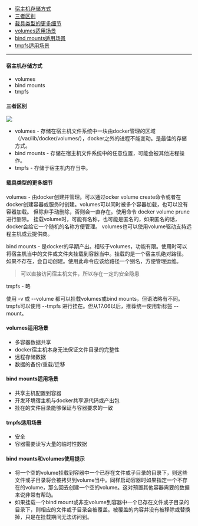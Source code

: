 * [宿主机存储方式](#宿主机存储方式)
* [三者区别](#三者区别)
* [载具类型的更多细节](#载具类型的更多细节)
* [volumes适用场景](#volumes适用场景)
* [bind mounts适用场景](#bind-mounts适用场景)
* [tmpfs适用场景](#tmpfs适用场景)
---
#### 宿主机存储方式
* volumes
* bind mounts
* tmpfs

#### 三者区别
![](https://docs.docker.com/storage/images/types-of-mounts.png)

* volumes - 存储在宿主机文件系统中一块由docker管理的区域（/var/lib/docker/volumes/），docker之外的进程不能变动。是最佳的存储方式。
* bind mounts - 存储在宿主机文件系统中的任意位置，可能会被其他进程操作。
* tmpfs - 存储于宿主机内存当中。

#### 载具类型的更多细节
volumes - 由docker创建并管理。可以通过ocker volume create命令或者在docker创建容器或服务时创建。volumes可以同时被多个容器加载，也可以没有容器加载。
但除非手动删除，否则会一直存在。使用命令 docker volume prune 进行删除。
挂载volume时，可能有名称，也可能是匿名的，如果匿名的话，docker会给它一个随机的名称方便管理。
volumes也可以使用volume驱动支持远程主机或云提供商。

bind mounts - 是docker的早期产出。相较于volumes，功能有限。使用时可以将宿主机当中的文件或文件夹挂载到容器当中。挂载的是一个宿主机绝对路径。
如果不存在，会自动创建。使用此命令应该给路径一个别名，方便管理运维。

>可以直接访问宿主机文件，所以存在一定的安全隐患

tmpfs - 略

使用 -v 或 --volume 都可以挂载volumes或bind mounts，但语法略有不同。tmpfs可以使用 --tmpfs 进行挂在。但从17.06以后，推荐统一使用新标签 --mount。

#### volumes适用场景
* 多容器数据共享
* docker宿主机本身无法保证文件目录的完整性
* 远程存储数据
* 数据的备份/重载/迁移

#### bind mounts适用场景
* 共享主机配置到容器
* 开发环境宿主机与docker共享源代码或产出包
* 挂在的文件目录能够保证与容器要求的一致

#### tmpfs适用场景
* 安全
* 容器需要读写大量的临时性数据

#### bind mounts和volumes使用提示
* 将一个空的volume挂载到容器中一个已存在文件或子目录的目录下，则这些文件或子目录将会被拷贝到volume当中。同样启动容器时如果指定一个不存在的volume，那么回去创建一个空的volume。这对预置其他容器需要的数据来说非常有帮助。
* 如果挂载一个bind mount或非空volume到容器中一个已存在文件或子目录的目录下，则相应的文件或子目录会被覆盖。被覆盖的内容并没有被移除或替换掉，只是在挂载期间无法访问到。

